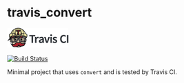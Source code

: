# travis_convert

[![Travis CI logo](TravisCI.png)](https://travis-ci.org)

[![Build Status](https://travis-ci.org/richelbilderbeek/travis_convert.svg?branch=master)](https://travis-ci.org/richelbilderbeek/travis_convert)

Minimal project that uses `convert` and is tested by Travis CI.
